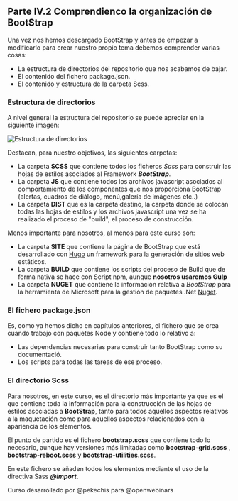 ## Parte IV.2 Comprendienco la organización de BootStrap

Una vez nos hemos descargado BootStrap y antes de empezar a modificarlo para crear nuestro propio tema debemos comprender varias cosas:

* La estructura de directorios del repositorio que nos acabamos de bajar.
* El contenido del fichero package.json.
* El contenido y estructura de la carpeta Scss.

### Estructura de directorios

A nivel general la estructura del repositorio se puede apreciar en la siguiente imagen:

![Estructura de directorios](./img/estructura_general.png)

Destacan, para nuestro objetivos, las siguientes carpetas:

* La carpeta **SCSS** que contiene todos los ficheros *Sass* para construir las hojas de estilos asociados al Framework ***BootStrap***.
* La carpeta **JS** que contiene todos los archivos javascript asociados al comportamiento de los componentes que nos proporciona BootStrap (alertas, cuadros de diálogo, menú,galería de imágenes etc..)
* La carpeta **DIST** que es la carpeta destino, la carpeta donde se colocan todas las hojas de estilos y los archivos javascript una vez se ha realizado el proceso de "build", el proceso de construcción.

Menos importante para nosotros, al menos para este curso son:

* La carpeta **SITE** que contiene la página de BootStrap que está desarrollado con [Hugo](https://gohugo.io) un framework para la generación de sitios web estáticos.
* La carpeta **BUILD** que contiene los scripts del proceso de Build que de forma nativa se hace con Script npm, aunque **nosotros usaremos Gulp** 
* La carpeta **NUGET** que contiene la información relativa a *BootStrap* para la herramienta de Microsoft para la gestión de paquetes  .Net [Nuget](https://www.nuget.org/). 



### El fichero package.json

Es, como ya hemos dicho en capítulos anteriores, el fichero que se crea cuando trabajo con paquetes Node y contiene todo lo relativo a:

* Las dependencias necesarias para construir tanto BootStrap como su documentació.
* Los scripts para todas las tareas de ese proceso.

### El directorio Scss

Para nosotros, en este curso, es el directorio más importante ya que es el que contiene toda la información para la construcción de las hojas de estilos asociadas a **BootStrap**, tanto para todos aquellos aspectos relativos a la maquetación como para aquellos aspectos relacionados con la apariencia de los elementos.

El punto de partido es el fichero **bootstrap.scss** que contiene todo lo necesario, aunque hay versiones más limitadas como **bootstrap-grid.scss** , **bootstrap-reboot.scss** y **bootstrap-utilities.scss**.

En este fichero se añaden todos los elementos mediante el uso de la directiva Sass ***@import***.


Curso desarrollado por @pekechis para @openwebinars
